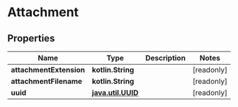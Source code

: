 
# Attachment

## Properties
Name | Type | Description | Notes
------------ | ------------- | ------------- | -------------
**attachmentExtension** | **kotlin.String** |  |  [readonly]
**attachmentFilename** | **kotlin.String** |  |  [readonly]
**uuid** | [**java.util.UUID**](java.util.UUID.md) |  |  [readonly]



